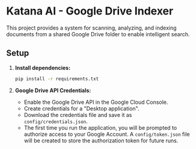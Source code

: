 # Katana AI - Google Drive Indexer

This project provides a system for scanning, analyzing, and indexing documents from a shared Google Drive folder to enable intelligent search.

## Setup

1.  **Install dependencies:**
    ```bash
    pip install -r requirements.txt
    ```

2.  **Google Drive API Credentials:**
    - Enable the Google Drive API in the Google Cloud Console.
    - Create credentials for a "Desktop application".
    - Download the credentials file and save it as `config/credentials.json`.
    - The first time you run the application, you will be prompted to authorize access to your Google Account. A `config/token.json` file will be created to store the authorization token for future runs.
